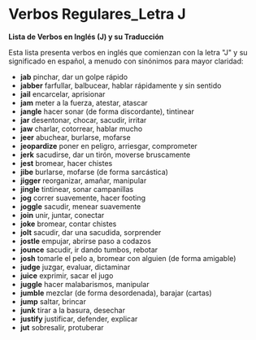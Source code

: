 # Verbos Regulares_Letra J



**Lista de Verbos en Inglés (J) y su Traducción**

Esta lista presenta verbos en inglés que comienzan con la letra "J" y su significado en español, a menudo con sinónimos para mayor claridad:

*   **jab**    pinchar, dar un golpe rápido
*   **jabber**    farfullar, balbucear, hablar rápidamente y sin sentido
*   **jail**    encarcelar, aprisionar
*   **jam**    meter a la fuerza, atestar, atascar
*   **jangle**    hacer sonar (de forma discordante), tintinear
*   **jar**    desentonar, chocar, sacudir, irritar
*   **jaw**    charlar, cotorrear, hablar mucho
*   **jeer**    abuchear, burlarse, mofarse
*   **jeopardize**    poner en peligro, arriesgar, comprometer
*   **jerk**    sacudirse, dar un tirón, moverse bruscamente
*   **jest**    bromear, hacer chistes
*   **jibe**    burlarse, mofarse (de forma sarcástica)
*   **jigger**    reorganizar, amañar, manipular
*   **jingle**    tintinear, sonar campanillas
*   **jog**    correr suavemente, hacer footing
*   **joggle**    sacudir, menear suavemente
*   **join**    unir, juntar, conectar
*   **joke**    bromear, contar chistes
*   **jolt**    sacudir, dar una sacudida, sorprender
*   **jostle**    empujar, abrirse paso a codazos
*   **jounce**    sacudir, ir dando tumbos, rebotar
*   **josh**    tomarle el pelo a, bromear con alguien (de forma amigable)
*   **judge**    juzgar, evaluar, dictaminar
*   **juice**    exprimir, sacar el jugo
*   **juggle**    hacer malabarismos, manipular
*   **jumble**    mezclar (de forma desordenada), barajar (cartas)
*   **jump**    saltar, brincar
*   **junk**    tirar a la basura, desechar
*   **justify**    justificar, defender, explicar
*   **jut**    sobresalir, protuberar

